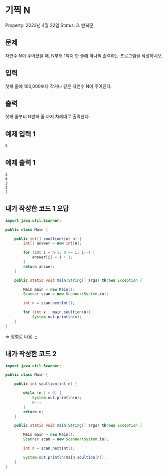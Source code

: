 # 기찍 N

Property: 2022년 4월 22일
Status: 3. 반복문

## 문제

자연수 N이 주어졌을 때, N부터 1까지 한 줄에 하나씩 출력하는 프로그램을 작성하시오.

## 입력

첫째 줄에 100,000보다 작거나 같은 자연수 N이 주어진다.

## 출력

첫째 줄부터 N번째 줄 까지 차례대로 출력한다.

## 예제 입력 1

```
5

```

## 예제 출력 1

```
5
4
3
2
1
```

## 내가 작성한 코드 1 오답

```java
import java.util.Scanner;

public class Main {

	public int[] soultion(int n) {
		int[] answer = new int[n];

		for (int i = n-1; 0 <= i; i--) {
			answer[i] = i + 1;
		}
		return answer;
	}

	public static void main(String[] args) throws Exception {

		Main main = new Main();
		Scanner scan = new Scanner(System.in);

		int n = scan.nextInt();

		for (int x : main.soultion(n))
			System.out.println(x);
	}
}
```

⇒ 정렬로 나옴..;;

## 내가 작성한 코드 2

```java
import java.util.Scanner;

public class Main {

	public int soultion(int n) {

		while (n-1 > 0) {
			System.out.println(n);
			n--;
		}
		return n;
	}

	public static void main(String[] args) throws Exception {

		Main main = new Main();
		Scanner scan = new Scanner(System.in);

		int n = scan.nextInt();

		System.out.println(main.soultion(n));
	}
}
```